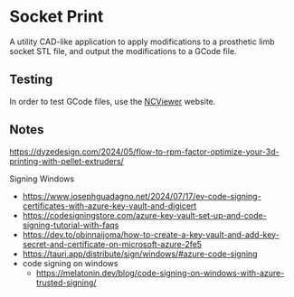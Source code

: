 # Socket Print

A utility CAD-like application to apply modifications to a prosthetic limb socket STL file, and output the modifications to a GCode file.

## Testing

In order to test GCode files, use the [NCViewer](https://ncviewer.com/) website.

## Notes

https://dyzedesign.com/2024/05/flow-to-rpm-factor-optimize-your-3d-printing-with-pellet-extruders/

Signing Windows
- https://www.josephguadagno.net/2024/07/17/ev-code-signing-certificates-with-azure-key-vault-and-digicert
- https://codesigningstore.com/azure-key-vault-set-up-and-code-signing-tutorial-with-faqs
- https://dev.to/obinnaijoma/how-to-create-a-key-vault-and-add-key-secret-and-certificate-on-microsoft-azure-2fe5
- https://tauri.app/distribute/sign/windows/#azure-code-signing
- code signing on windows
  - https://melatonin.dev/blog/code-signing-on-windows-with-azure-trusted-signing/